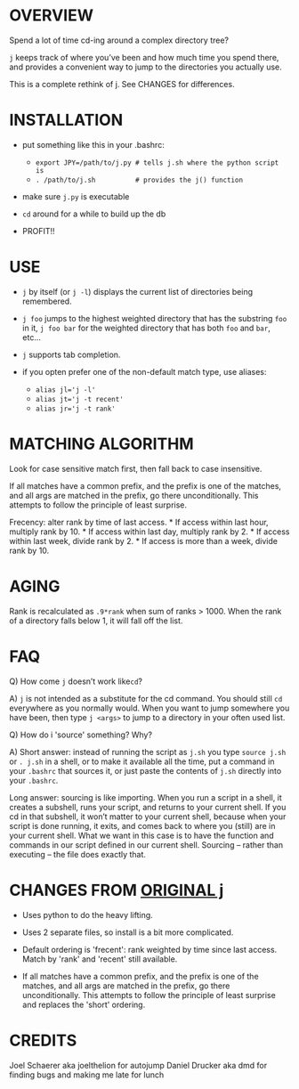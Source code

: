 # OVERVIEW

Spend a lot of time cd-ing around a complex directory tree?

`j` keeps track of where you’ve been and how much time you spend there, and provides a convenient way to jump to the directories you actually use.

This is a complete rethink of [j](http://github.com/rupa/j/). See CHANGES for differences.

# INSTALLATION

* put something like this in your .bashrc:
    * `export JPY=/path/to/j.py # tells j.sh where the python script is`
    * `. /path/to/j.sh          # provides the j() function`

* make sure `j.py` is executable
* `cd` around for a while to build up the db
* PROFIT!!

# USE

* `j` by itself (or `j -l`) displays the current list of directories being remembered.

* `j foo` jumps to the highest weighted directory that has the substring `foo` in it, `j foo bar` for the weighted directory that has both `foo` and `bar`, etc...

* `j` supports tab completion.

* if you opten prefer one of the non-default match type, use aliases:
    * `alias jl='j -l'`
    * `alias jt='j -t recent'`
    * `alias jr='j -t rank'`

# MATCHING ALGORITHM

Look for case sensitive match first, then fall back to case insensitive.

If all matches have a common prefix, and the prefix is one of the matches, and all args are matched in the prefix, go there unconditionally. This attempts to follow the principle of least surprise.

Frecency: alter rank by time of last access.
    * If access within last hour, multiply rank by 10.
    * If access within last day, multiply rank by 2.
    * If access within last week, divide rank by 2.
    * If access is more than a week, divide rank by 10.

# AGING

Rank is recalculated as `.9*rank` when sum of ranks > 1000.
When the rank of a directory falls below 1, it will fall off the list.

# FAQ

Q) How come `j` doesn’t work like`cd`?

A) `j` is not intended as a substitute for the cd command. You should still `cd` everywhere as you normally would. When you want to jump somewhere you have been, then type `j <args>` to jump to a directory in your often used list.

Q) How do i 'source' something? Why?

A) Short answer: instead of running the script as `j.sh` you type `source j.sh` or `. j.sh` in a shell, or to make it available all the time, put a command in your `.bashrc` that sources it, or just paste the contents of `j.sh` directly into your `.bashrc`.

Long answer: sourcing is like importing. When you run a script in a shell, it creates a subshell, runs your script, and returns to your current shell. If you cd in that subshell, it won’t matter to your current shell, because when your script is done running, it exits, and comes back to where you (still) are in your current shell. What we want in this case is to have the function and commands in our script defined in our current shell. Sourcing – rather than executing – the file does exactly that.

# CHANGES FROM [ORIGINAL j](http://github.com/rupa/j/)

* Uses python to do the heavy lifting.

* Uses 2 separate files, so install is a bit more complicated.

* Default ordering is 'frecent': rank weighted by time since last access. Match by 'rank' and 'recent' still available.

* If all matches have a common prefix, and the prefix is one of the matches, and all args are matched in the prefix, go there unconditionally. This attempts to follow the principle of least surprise and replaces the 'short' ordering.

# CREDITS

Joel Schaerer aka joelthelion for autojump
Daniel Drucker aka dmd for finding bugs and making me late for lunch

